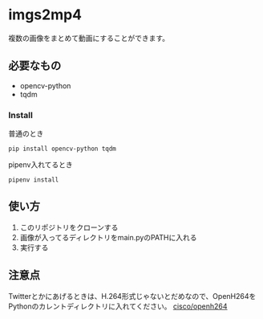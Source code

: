# imgs2mp4
複数の画像をまとめて動画にすることができます。

## 必要なもの
- opencv-python
- tqdm

### Install
普通のとき
```command
pip install opencv-python tqdm
```
pipenv入れてるとき
```command
pipenv install
```

## 使い方
1. このリポジトリをクローンする
2. 画像が入ってるディレクトリをmain.pyのPATHに入れる
3. 実行する

## 注意点
Twitterとかにあげるときは、H.264形式じゃないとだめなので、OpenH264をPythonのカレントディレクトリに入れてください。
[cisco/openh264](https://github.com/cisco/openh264/releases)